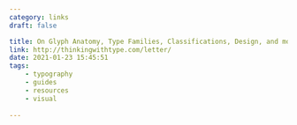 ```yaml
---
category: links
draft: false

title: On Glyph Anatomy, Type Families, Classifications, Design, and more.
link: http://thinkingwithtype.com/letter/
date: 2021-01-23 15:45:51
tags:
    - typography
    - guides
    - resources
    - visual
    
---
```


